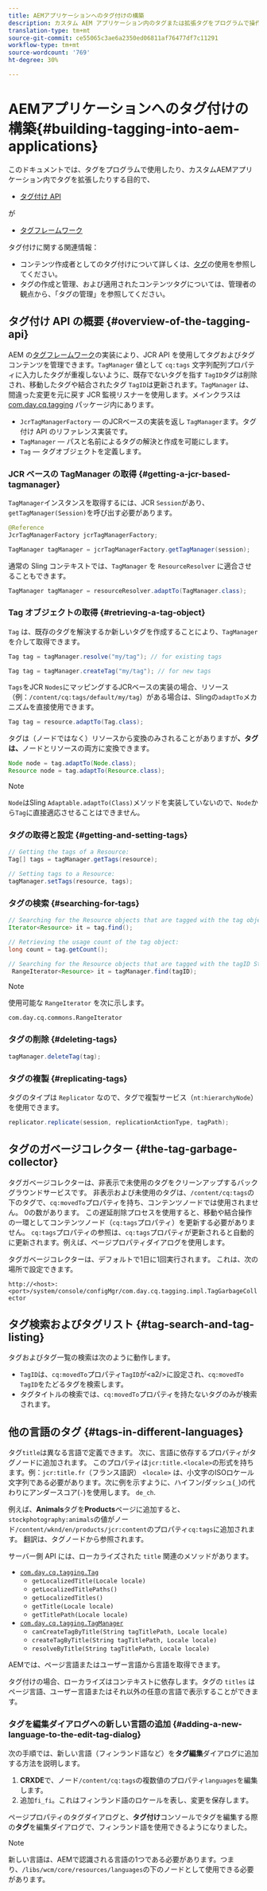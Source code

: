 ```yaml
---
title: AEMアプリケーションへのタグ付けの構築
description: カスタム AEM アプリケーション内のタグまたは拡張タグをプログラムで操作します
translation-type: tm+mt
source-git-commit: ce55065c3ae6a2350ed06811af76477df7c11291
workflow-type: tm+mt
source-wordcount: '769'
ht-degree: 30%

---
```



# AEMアプリケーションへのタグ付けの構築{#building-tagging-into-aem-applications}

このドキュメントでは、タグをプログラムで使用したり、カスタムAEMアプリケーション内でタグを拡張したりする目的で、

* [タグ付け API](https://helpx.adobe.com/experience-manager/6-5/sites/developing/using/reference-materials/javadoc/com/day/cq/tagging/package-summary.html)

が

* [タグフレームワーク](tagging-framework.md)

タグ付けに関する関連情報：

* コンテンツ作成者としてのタグ付けについて詳しくは、[タグ](/help/sites-cloud/authoring/features/tags.md)の使用を参照してください。
* タグの作成と管理、および適用されたコンテンツタグについては、管理者の観点から、「タグの管理」を参照してください。

## タグ付け API の概要 {#overview-of-the-tagging-api}

AEM の[タグフレームワーク](tagging-framework.md)の実装により、JCR API を使用してタグおよびタグコンテンツを管理できます。`TagManager` 値として `cq:tags` 文字列配列プロパティに入力したタグが重複しないように、既存でないタグを指す `TagID`タグは削除され、移動したタグや結合されたタグ `TagID`は更新されます。`TagManager` は、間違った変更を元に戻す JCR 監視リスナーを使用します。メインクラスは [com.day.cq.tagging](https://helpx.adobe.com/experience-manager/6-5/sites/developing/using/reference-materials/javadoc/index.html?com/day/cq/tagging/package-summary.html) パッケージ内にあります。

* `JcrTagManagerFactory`  — のJCRベースの実装を返し `TagManager`ます。タグ付け API のリファレンス実装です。
* `TagManager`  — パスと名前によるタグの解決と作成を可能にします。
* `Tag`  — タグオブジェクトを定義します。

### JCR ベースの TagManager の取得 {#getting-a-jcr-based-tagmanager}

`TagManager`インスタンスを取得するには、JCR `Session`があり、`getTagManager(Session)`を呼び出す必要があります。

```java
@Reference
JcrTagManagerFactory jcrTagManagerFactory;

TagManager tagManager = jcrTagManagerFactory.getTagManager(session);
```

通常の Sling コンテキストでは、`TagManager` を `ResourceResolver` に適合させることもできます。

```java
TagManager tagManager = resourceResolver.adaptTo(TagManager.class);
```

### Tag オブジェクトの取得 {#retrieving-a-tag-object}

`Tag` は、既存のタグを解決するか新しいタグを作成することにより、`TagManager` を介して取得できます。

```java
Tag tag = tagManager.resolve("my/tag"); // for existing tags

Tag tag = tagManager.createTag("my/tag"); // for new tags
```

`Tags`をJCR `Nodes`にマッピングするJCRベースの実装の場合、リソース（例：`/content/cq:tags/default/my/tag`）がある場合は、Slingの`adaptTo`メカニズムを直接使用できます。

```java
Tag tag = resource.adaptTo(Tag.class);
```

タグは（ノードではなく）リソースから変換のみされることがありますが&#x200B;**、タグは、**&#x200B;ノードとリソースの両方に変換できます。

```java
Node node = tag.adaptTo(Node.class);
Resource node = tag.adaptTo(Resource.class);
```

>[!NOTE]
>
>`Node`はSling `Adaptable.adaptTo(Class)`メソッドを実装していないので、`Node`から`Tag`に直接適応させることはできません。

### タグの取得と設定 {#getting-and-setting-tags}

```java
// Getting the tags of a Resource:
Tag[] tags = tagManager.getTags(resource);

// Setting tags to a Resource:
tagManager.setTags(resource, tags);
```

### タグの検索 {#searching-for-tags}

```java
// Searching for the Resource objects that are tagged with the tag object:
Iterator<Resource> it = tag.find();

// Retrieving the usage count of the tag object:
long count = tag.getCount();

// Searching for the Resource objects that are tagged with the tagID String:
 RangeIterator<Resource> it = tagManager.find(tagID);
```

>[!NOTE]
>
>使用可能な `RangeIterator` を次に示します。
>
>`com.day.cq.commons.RangeIterator`

### タグの削除 {#deleting-tags}

```java
tagManager.deleteTag(tag);
```

### タグの複製 {#replicating-tags}

タグのタイプは `Replicator` なので、タグで複製サービス（`nt:hierarchyNode`）を使用できます。

```java
replicator.replicate(session, replicationActionType, tagPath);
```

## タグのガベージコレクター {#the-tag-garbage-collector}

タグガベージコレクターは、非表示で未使用のタグをクリーンアップするバックグラウンドサービスです。 非表示および未使用のタグは、`/content/cq:tags`の下のタグで、`cq:movedTo`プロパティを持ち、コンテンツノードでは使用されません。 0の数があります。 この遅延削除プロセスを使用すると、移動や結合操作の一環としてコンテンツノード（`cq:tags`プロパティ）を更新する必要がありません。 `cq:tags`プロパティの参照は、`cq:tags`プロパティが更新されると自動的に更新されます。例えば、ページプロパティダイアログを使用します。

タグガベージコレクターは、デフォルトで1日に1回実行されます。 これは、次の場所で設定できます。

`http://<host>:<port>/system/console/configMgr/com.day.cq.tagging.impl.TagGarbageCollector`

## タグ検索およびタグリスト {#tag-search-and-tag-listing}

タグおよびタグ一覧の検索は次のように動作します。

* `TagID`は、`cq:movedTo`プロパティ`TagID`が&lt;a2/>に設定され、`cq:movedTo` `TagID`をたどるタグを検索します。
* タグタイトルの検索では、`cq:movedTo`プロパティを持たないタグのみが検索されます。

## 他の言語のタグ {#tags-in-different-languages}

タグ`title`は異なる言語で定義できます。 次に、言語に依存するプロパティがタグノードに追加されます。 このプロパティは`jcr:title.<locale>`の形式を持ちます。例：`jcr:title.fr`（フランス語訳） `<locale>` は、小文字のISOロケール文字列である必要があります。次に例を示すように、ハイフン/ダッシュ(`_`)の代わりにアンダースコア(`-`)を使用します。 `de_ch`.

例えば、**Animals**&#x200B;タグを&#x200B;**Products**&#x200B;ページに追加すると、`stockphotography:animals`の値がノード`/content/wknd/en/products/jcr:content`のプロパティ`cq:tags`に追加されます。 翻訳は、タグノードから参照されます。

サーバー側 API には、ローカライズされた `title` 関連のメソッドがあります。

* [`com.day.cq.tagging.Tag`](https://helpx.adobe.com/experience-manager/6-5/sites/developing/using/reference-materials/javadoc/index.html?com/day/cq/tagging/Tag.html)
   * `getLocalizedTitle(Locale locale)`
   * `getLocalizedTitlePaths()`
   * `getLocalizedTitles()`
   * `getTitle(Locale locale)`
   * `getTitlePath(Locale locale)`
* [`com.day.cq.tagging.TagManager`](https://helpx.adobe.com/experience-manager/6-5/sites/developing/using/reference-materials/javadoc/index.html?com/day/cq/tagging/TagManager.html)
   * `canCreateTagByTitle(String tagTitlePath, Locale locale)`
   * `createTagByTitle(String tagTitlePath, Locale locale)`
   * `resolveByTitle(String tagTitlePath, Locale locale)`

AEMでは、ページ言語またはユーザー言語から言語を取得できます。

タグ付けの場合、ローカライズはコンテキストに依存します。タグの `titles` はページ言語、ユーザー言語またはそれ以外の任意の言語で表示することができます。

### タグを編集ダイアログへの新しい言語の追加 {#adding-a-new-language-to-the-edit-tag-dialog}

次の手順では、新しい言語（フィンランド語など）を&#x200B;**タグ編集**&#x200B;ダイアログに追加する方法を説明します。

1. **CRXDE**&#x200B;で、ノード`/content/cq:tags`の複数値のプロパティ`languages`を編集します。
1. 追加`fi_fi`。これはフィンランド語のロケールを表し、変更を保存します。

ページプロパティのタグダイアログと、**タグ付け**&#x200B;コンソールでタグを編集する際の&#x200B;**タグ**&#x200B;を編集ダイアログで、フィンランド語を使用できるようになりました。

>[!NOTE]
>
>新しい言語は、AEMで認識される言語の1つである必要があります。つまり、`/libs/wcm/core/resources/languages`の下のノードとして使用できる必要があります。
